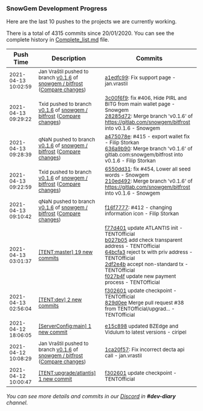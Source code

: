 
### SnowGem Development Progress

Here are the last 10 pushes to the projects we are currently working.

There is a total of 4315 commits since 20/01/2020. You can see the complete history in
 [Complete_list.md](Complete_list.md) file.

| Push Time | Description | Commits |
| --- | --- | --- |
| <sub>2021-04-13 10:02:59</sub> | <sub>Jan Vraštil pushed to branch [v0\.1\.6](https://gitlab.com/snowgem/bitfrost/commits/v0.1.6) of [snowgem / bitfrost](https://gitlab.com/snowgem/bitfrost) ([Compare changes](https://gitlab.com/snowgem/bitfrost/compare/28285d723bfba09ea66cce84e58967ed455f0a1f...a1edfc999c5dbf4ae8633b94ba67d52e341532ff))</sub> | <sub>[a1edfc99](https://gitlab.com/snowgem/bitfrost/-/commit/a1edfc999c5dbf4ae8633b94ba67d52e341532ff): Fix support page - jan.vrastil</sub> |
| <sub>2021-04-13 09:29:22</sub> | <sub>Txid pushed to branch [v0\.1\.6](https://gitlab.com/snowgem/bitfrost/commits/v0.1.6) of [snowgem / bitfrost](https://gitlab.com/snowgem/bitfrost) ([Compare changes](https://gitlab.com/snowgem/bitfrost/compare/636a9b906a6be7ef7b93dc3673226bb45a27251e...28285d723bfba09ea66cce84e58967ed455f0a1f))</sub> | <sub>[3c00f6f9](https://gitlab.com/snowgem/bitfrost/-/commit/3c00f6f99813b56ce7070c7fc288cd9523295b27): fix #406, Hide PIRL and BITG from main wallet page - Snowgem<br>[28285d72](https://gitlab.com/snowgem/bitfrost/-/commit/28285d723bfba09ea66cce84e58967ed455f0a1f): Merge branch 'v0.1.6' of https://gitlab.com/snowgem/bitfrost into v0.1.6 - Snowgem</sub> |
| <sub>2021-04-13 09:28:39</sub> | <sub>qNaN pushed to branch [v0\.1\.6](https://gitlab.com/snowgem/bitfrost/commits/v0.1.6) of [snowgem / bitfrost](https://gitlab.com/snowgem/bitfrost) ([Compare changes](https://gitlab.com/snowgem/bitfrost/compare/210ed4921f533b90a8f52e0cbec8a385acc1d7b7...636a9b906a6be7ef7b93dc3673226bb45a27251e))</sub> | <sub>[a475078e](https://gitlab.com/snowgem/bitfrost/-/commit/a475078ef3b56163d40311bd7295be799302c743): #415 - export wallet fix - Filip Storkan<br>[636a9b90](https://gitlab.com/snowgem/bitfrost/-/commit/636a9b906a6be7ef7b93dc3673226bb45a27251e): Merge branch 'v0.1.6' of gitlab.com:snowgem/bitfrost into v0.1.6 - Filip Storkan</sub> |
| <sub>2021-04-13 09:22:59</sub> | <sub>Txid pushed to branch [v0\.1\.6](https://gitlab.com/snowgem/bitfrost/commits/v0.1.6) of [snowgem / bitfrost](https://gitlab.com/snowgem/bitfrost) ([Compare changes](https://gitlab.com/snowgem/bitfrost/compare/f16f77773044de6ac3649c049d7c763747bc262c...210ed4921f533b90a8f52e0cbec8a385acc1d7b7))</sub> | <sub>[6550dd31](https://gitlab.com/snowgem/bitfrost/-/commit/6550dd31d483545f41afb605b628dbb7228d4865): fix #454, Lower all seed words - Snowgem<br>[210ed492](https://gitlab.com/snowgem/bitfrost/-/commit/210ed4921f533b90a8f52e0cbec8a385acc1d7b7): Merge branch 'v0.1.6' of https://gitlab.com/snowgem/bitfrost into v0.1.6 - Snowgem</sub> |
| <sub>2021-04-13 09:10:42</sub> | <sub>qNaN pushed to branch [v0\.1\.6](https://gitlab.com/snowgem/bitfrost/commits/v0.1.6) of [snowgem / bitfrost](https://gitlab.com/snowgem/bitfrost) ([Compare changes](https://gitlab.com/snowgem/bitfrost/compare/1ca20f57ced04ebedb4f3fbd82a62790f0d07fdc...f16f77773044de6ac3649c049d7c763747bc262c))</sub> | <sub>[f16f7777](https://gitlab.com/snowgem/bitfrost/-/commit/f16f77773044de6ac3649c049d7c763747bc262c): #412 - changing information icon - Filip Storkan</sub> |
| <sub>2021-04-13 03:01:37</sub> | <sub>[[TENT:master] 19 new commits](https://github.com/TENTOfficial/TENT/compare/c9cde185d616...cdf710477336)</sub> | <sub>[f77d401](https://github.com/TENTOfficial/TENT/commit/f77d40138596979f4a06b6c420bf445401527f2e) update ATLANTIS init - TENTOfficial<br>[b027b05](https://github.com/TENTOfficial/TENT/commit/b027b0586169570f8e7a9fb0ca9afbcaf9f25517) add check transparent address - TENTOfficial<br>[64bcfa3](https://github.com/TENTOfficial/TENT/commit/64bcfa30f5827c6a0c7cf45daa0bf1184e563682) reject tx with priv address - TENTOfficial<br>[2df2e4b](https://github.com/TENTOfficial/TENT/commit/2df2e4b441d1ee0a878637bc3b94e3b700a45a59) accept non-standard tx - TENTOfficial<br>[f027b4f](https://github.com/TENTOfficial/TENT/commit/f027b4fdafbbd5a324365f56854fdc70e5b7cad0) update new payment process - TENTOfficial</sub> |
| <sub>2021-04-13 02:56:04</sub> | <sub>[[TENT:dev] 2 new commits](https://github.com/TENTOfficial/TENT/compare/d791a5a3b12b...829d0ee6ae04)</sub> | <sub>[f302601](https://github.com/TENTOfficial/TENT/commit/f302601fcbfe6a3184430631ae8ed486f433439f) update checkpoint - TENTOfficial<br>[829d0ee](https://github.com/TENTOfficial/TENT/commit/829d0ee6ae04083031d336170b9ef12946266611) Merge pull request #38 from TENTOfficial/upgrad... - TENTOfficial</sub> |
| <sub>2021-04-12 18:06:05</sub> | <sub>[[ServerConfig:main] 1 new commit](https://github.com/TENTOfficial/ServerConfig/commit/e15c89812b462781ed70497c11699fb7b5294fb4)</sub> | <sub>[e15c898](https://github.com/TENTOfficial/ServerConfig/commit/e15c89812b462781ed70497c11699fb7b5294fb4) updated BZEdge and Vidulum to latest versions - ciripel</sub> |
| <sub>2021-04-12 10:08:29</sub> | <sub>Jan Vraštil pushed to branch [v0\.1\.6](https://gitlab.com/snowgem/bitfrost/commits/v0.1.6) of [snowgem / bitfrost](https://gitlab.com/snowgem/bitfrost) ([Compare changes](https://gitlab.com/snowgem/bitfrost/compare/1ae088f516e83e58efe54375e3aa11814b351a7f...1ca20f57ced04ebedb4f3fbd82a62790f0d07fdc))</sub> | <sub>[1ca20f57](https://gitlab.com/snowgem/bitfrost/-/commit/1ca20f57ced04ebedb4f3fbd82a62790f0d07fdc): Fix incorrect decta api call - jan.vrastil</sub> |
| <sub>2021-04-12 10:00:47</sub> | <sub>[[TENT:upgrade/atlantis] 1 new commit](https://github.com/TENTOfficial/TENT/commit/f302601fcbfe6a3184430631ae8ed486f433439f)</sub> | <sub>[f302601](https://github.com/TENTOfficial/TENT/commit/f302601fcbfe6a3184430631ae8ed486f433439f) update checkpoint - TENTOfficial</sub> |

_You can see more details and commits in our [Discord](https://discord.gg/zumGnbg) in **#dev-diary** channel._
